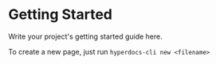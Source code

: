 # Getting Started

Write your project's getting started guide here.

To create a new page, just run `hyperdocs-cli new <filename>`